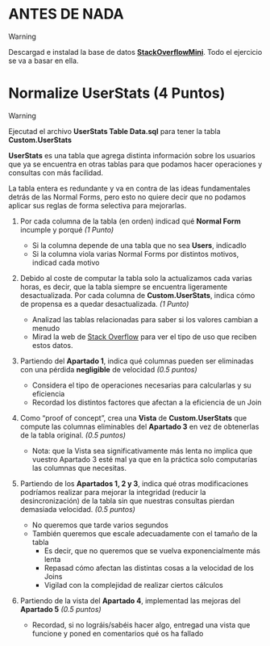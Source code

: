
# ANTES DE NADA

> [!WARNING]
> Descargad e instalad la base de datos **[StackOverflowMini](https://github.com/BrentOzarULTD/Stack-Overflow-Database/releases/download/20230114/StackOverflowMini.bak)**. Todo el ejercicio se va a basar en ella.

# Normalize UserStats (4 Puntos)

> [!WARNING]
> Ejecutad el archivo **UserStats Table Data.sql** para tener la tabla **Custom.UserStats**

**UserStats** es una tabla que agrega distinta información sobre los usuarios que ya se encuentra en otras tablas para que podamos hacer operaciones y consultas con más facilidad.

La tabla entera es redundante y va en contra de las ideas fundamentales detrás de las Normal Forms, pero esto no quiere decir que no podamos aplicar sus reglas de forma selectiva para mejorarlas.

1. Por cada columna de la tabla (en orden) indicad qué **Normal Form** incumple y porqué *(1 Punto)*
	- Si la columna depende de una tabla que no sea **Users**, indicadlo
	- Si la columna viola varias Normal Forms por distintos motivos, indicad cada motivo

2. Debido al coste de computar la tabla solo la actualizamos cada varias horas, es decir, que la tabla siempre se encuentra ligeramente desactualizada. Por cada columna de **Custom.UserStats**, indica cómo de propensa es a quedar desactualizada. *(1 Punto)*
	- Analizad las tablas relacionadas para saber si los valores cambian a menudo
	- Mirad la web de [Stack Overflow](https://stackoverflow.com/) para ver el tipo de uso que reciben estos datos.

3. Partiendo del **Apartado 1**, indica qué columnas pueden ser eliminadas con una pérdida **negligible** de velocidad *(0.5 puntos)*
	- Considera el tipo de operaciones necesarias para calcularlas y su eficiencia
	- Recordad los distintos factores que afectan a la eficiencia de un Join

4. Como “proof of concept”, crea una **Vista** de **Custom.UserStats** que compute las columnas eliminables del **Apartado 3** en vez de obtenerlas de la tabla original. *(0.5 puntos)*
	- Nota: que la Vista sea significativamente más lenta no implica que vuestro Apartado 3 esté mal ya que en la práctica solo computarías las columnas que necesitas.

5. Partiendo de los **Apartados 1, 2 y 3**, indica qué otras modificaciones podríamos realizar para mejorar la integridad (reducir la desincronización) de la tabla sin que nuestras consultas pierdan demasiada velocidad. *(0.5 puntos)*
	- No queremos que tarde varios segundos
	- También queremos que escale adecuadamente con el tamaño de la tabla
		- Es decir, que no queremos que se vuelva exponencialmente más lenta
		- Repasad cómo afectan las distintas cosas a la velocidad de los Joins
		- Vigilad con la complejidad de realizar ciertos cálculos

6. Partiendo de la vista del **Apartado 4**, implementad las mejoras del **Apartado 5** *(0.5 puntos)*
	- Recordad, si no lográis/sabéis hacer algo, entregad una vista que funcione y poned en comentarios qué os ha fallado
